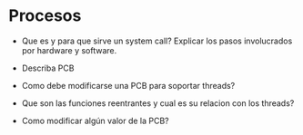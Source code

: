 <h1>Procesos</h1>

* Que es y para que sirve un system call? Explicar los pasos involucrados por hardware y software.

* Describa PCB

* Como debe modificarse una PCB para soportar threads?

* Que son las funciones reentrantes y cual es su relacion con los threads?

* Como modificar algún valor de la PCB?